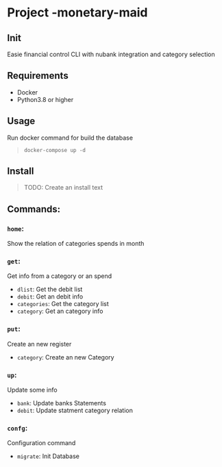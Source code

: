 # Project -monetary-maid

## Init

 Easie financial control CLI with nubank integration and category selection


## Requirements

- Docker
- Python3.8 or higher


## Usage

Run docker command for build the database

> ```docker-compose up -d```

## Install

> TODO: Create an install text

## Commands:

### <strong>```home```</strong>:

Show the relation of categories spends in month

### <strong> ```get```</strong>:
Get info from a category or an spend
- ```dlist```: Get the debit list
- ```debit```: Get an debit info
- ```categories```: Get the category list
- ```category```: Get an category info

### <strong> ```put```</strong>:
Create an new register
- ```category```: Create an new Category

### <strong> ```up```</strong>:
Update some info
- ```bank```: Update banks Statements
- ```debit```: Update statment category relation

### <strong> ```confg```</strong>:
Configuration command
- ```migrate```: Init Database

<!-- TODO: finish this README.md -->
